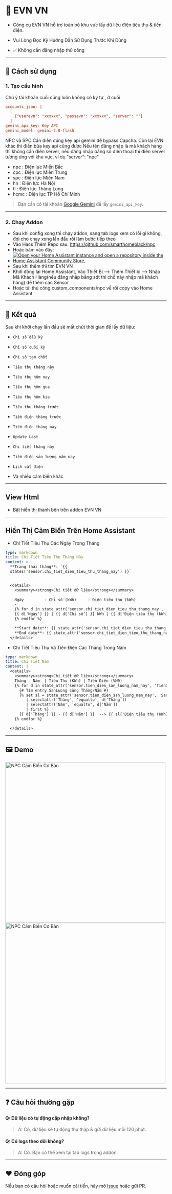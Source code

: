 # 🔌 EVN VN

- Công cụ EVN VN hỗ trợ toàn bộ khu vực lấy dữ liệu điện tiêu thụ & tiền điện.
- Vui Lòng Đọc Kỹ Hướng Dẫn Sử Dụng Trước Khi Dùng

- ✅ Không cần đăng nhập thủ công

---

## 🚀 Cách sử dụng

### 1. Tạo cấu hình
Chú ý tài khoản cuối cùng luôn không có ký tự , ở cuối
```ini
accounts_json: |
  [
    {"userevn": "xxxxxx", "passevn": "xxxxxx", "server": ""}
  ]
gemini_api_key: Key API
gemini_model: gemini-2.0-flash


```
NPC và SPC Cần điền đúng key api gemini để bypass Capcha. Còn lại EVN khác thì điền bừa key api cũng được
Nếu tên đăng nhập là mã khách hàng thì không cần điền server, nếu đăng nhập bằng số điện thoại thì điền server tương ứng với khu vực, ví dụ "server": "npc"
- npc : Điện lực Miền Bắc
- cpc : Điện lực Miền Trung
- spc : Điện lực Miền Nam
- hn : Điện lực Hà Nội
- tl : Điện lực Thăng Long
- hcmc : Điện lực TP Hồ Chí Minh

> Bạn cần có tài khoản [Google Gemini](https://makersuite.google.com/app/apikey) để lấy `gemini_api_key`.

---

### 2. Chạy Addon
- Sau khi config xong thì chạy addon, sang tab logs xem có lỗi gì không, đợi cho chạy xong lần đầu rồi làm bước tiếp theo
- Vào Hacs Thêm Repo sau: https://github.com/smarthomeblack/npc
- Hoặc bấm vào đây:
- [![Open your Home Assistant instance and open a repository inside the Home Assistant Community Store.](https://my.home-assistant.io/badges/hacs_repository.svg)](https://my.home-assistant.io/redirect/hacs_repository/?owner=smarthomeblack&repository=npc)
- Sau khi thêm thì tìm EVN VN
- Khởi động lại Home Assistant, Vào Thiết Bị --> Thêm Thiết bị --> Nhập Mã Khách Hàng(nếu đăng nhập bằng sdt thì chỗ này nhập mã khách hàng) để thêm các Sensor
- Hoặc tải thủ công custom_components/npc về rồi copy vào Home Assistant

---

## 📡 Kết quả

Sau khi khởi chạy lần đầu sẽ mất chút thời gian để lấy dữ liệu:

- `Chỉ số đầu kỳ`
- `Chỉ số cuối kỳ`
- `Chỉ số tạm chốt`
- `Tiêu thụ tháng này`
- `Tiêu thụ hôm nay`
- `Tiêu thụ hôm qua`
- `Tiêu thụ hôm kia`
- `Tiêu thụ tháng trước`
- `Tiền điện tháng trước`
- `Tiền điện tháng này`
- `Update Last`
- `Chi tiết tháng này`
- `Tiền điện sản lượng năm nay`
- `Lịch cắt điện`

- Và nhiều cảm biến khác

---

## View Html

- Bật hiển thị thanh bên trên addon EVN VN

---
  
## Hiển Thị Cảm Biến Trên Home Assistant

- Chi Tiết Tiêu Thụ Các Ngày Trong Tháng
```yaml
type: markdown
title: Chi Tiết Tiêu Thụ Tháng Này
content: >
  **Trạng thái tháng**: `{{
  states('sensor.chi_tiet_dien_tieu_thu_thang_nay') }}`


  <details>
    <summary><strong>Chi tiết dữ liệu</strong></summary>
    
    Ngày         - Chỉ số (kWh)     - Điện tiêu thụ (kWh)
    -
    {% for d in state_attr('sensor.chi_tiet_dien_tieu_thu_thang_nay', 'data') %}
    {{ d['Ngày'] }} | {{ d['Chỉ số'] }} kWh | {{ d['Điện tiêu thụ (kWh)'] }} kWh
    {% endfor %}

    **Start date**: {{ state_attr('sensor.chi_tiet_dien_tieu_thu_thang_nay','start_date') }}  
    **End date**: {{ state_attr('sensor.chi_tiet_dien_tieu_thu_thang_nay','end_date') }}
  </details>``
```

- Chi Tiết Tiêu Thụ Và Tiền Điện Các Tháng Trong Năm
```yaml
type: markdown
title: Chi Tiết Năm
content: |
  <details>
    <summary><strong>Chi tiết dữ liệu</strong></summary>
    Tháng - Năm  | Tiêu Thụ (KWh) | Tiền Điện (VNĐ)
    {% for d in state_attr('sensor.tien_dien_san_luong_nam_nay', 'TienDien') %}
      {# Tìm entry SanLuong cùng Tháng/Năm #}
      {% set sl = state_attr('sensor.tien_dien_san_luong_nam_nay', 'SanLuong')
         | selectattr('Tháng', 'equalto', d['Tháng'])
         | selectattr('Năm', 'equalto', d['Năm'])
         | first %}
      {{ d['Tháng'] }} - {{ d['Năm'] }}  --> {{ sl['Điện tiêu thụ (KWh)'] }} KWh --> {{ "{:,}".format(d['Tiền Điện'] | int) | replace(',', '.') }} VNĐ
    {% endfor %}

  </details>

```

---

## 🖼️ Demo

<img title="NPC Cảm Biến Cơ Bản" src="https://raw.githubusercontent.com/smarthomeblack/hass-addon/refs/heads/main/evnvn/evn1.png" width="500px"></img>
<img title="NPC Cảm Biến Cơ Bản" src="https://raw.githubusercontent.com/smarthomeblack/hass-addon/refs/heads/main/evnvn/evn2.png" width="500px"></img>

---

## ❓ Câu hỏi thường gặp

#### Q: Dữ liệu có tự động cập nhập không?
> A: Có, dữ liệu sẽ tự động thu thập & gửi dữ liệu mỗi 120 phút.

#### Q: Có logs theo dõi không?
> A: Có. Bạn có thể xem tại tab logs trong addon.

---

## ❤️ Đóng góp

Nếu bạn có câu hỏi hoặc muốn cải tiến, hãy mở [Issue](https://github.com/smarthomeblack/hass-addon/evnvn/issues) hoặc gửi PR.



